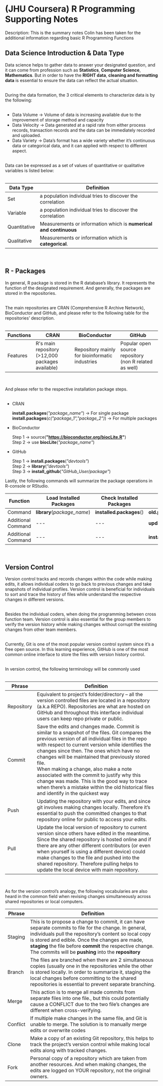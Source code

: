 # (JHU Coursera) R Programming Supporting Notes

Description: This is the summary notes Colin has been taken for the additional information regarding basic R Programming Functions

Data Science Introduction & Data Type
----------
Data science helps to gather data to answer your designated question, and it can come from profession such as **Statistics**, **Computer Science**, **Mathematics**. But in order to have the **RIGHT data**, **cleaning and formatting data** is essential to ensure the data can reflect the actual situation. </br> 
</br> 

During the data formation, the 3 critical elements to characterize data is by the following: </br>
</br> 

* Data Volume → Volume of data is increasing available due to the improvement of storage method and capacity </br>
* Data Velocity → Data generated at a rapid rate from either process records, transaction records and the data can be immediately recorded and uploaded. </br>
* Data Variety → Data’s format has a wide variety whether it’s continuous data or categorical data, and it can applied with respect to different aspect. </br>

</br> 
Data can be expressed as a set of values of quantitative or qualitative variables is listed below: </br>
</br> 

Data Type | Definition
--- | ---
Set | a population individual tries to discover the correlation
Variable | a population individual tries to discover the correlation
Quantitative | Measurements or information which is **numerical and continuous**
Qualitative | Measurements or information which is **categorical**.
</br> 


R - Packages
----------
In general, R package is stored in the R database’s library. It represents the function of the designated requirement. And generally, the packages are stored in the repositories.</br>
</br> 

The main repositories are CRAN (Comprehensive R Archive Network), BioConductor and GitHub, and please refer to the following table for the repositories’ description. </br>
</br> 


Functions | CRAN | BioConductor | GitHub
--- | --- | --- | ---
Features | R's main repository (>12,000 packages available) | Repository mainly for bioinformatic industries | Popular open source repository (non R related as well)
</br> 


And please refer to the respective installation package steps.</br> 
</br> 

* CRAN </br>

  **install.packages**(*"package_name"*) → For single package </br> 
  **install.packages**(*c("package_1","package_2")*) → For multiple packages </br> 

* BioConductor </br>

  Step 1 → source(**"https://bioconductor.org/biocLite.R"**) </br> 
  Step 2 → use **biocLite**(*"package_name"*) </br> 

* GitHub </br>

  Step 1 → **install.packages**(*"devtools"*) </br> 
  Step 2 → **library**(*"devtools"*) </br> 
  Step 3 → **install_github**(*"GitHub_User/package"*) </br> 

Lastly, the following commands will summarize the package operations in R-console or RStudio.</br> 


Function | Load Installed Packages | Check Installed Packages | Update Packages | Unload Packages | Uninstall Packages | Version Check | Help Check
--- | --- | --- | --- | --- | --- | --- | ---
Command | **library**(*package_name*) | **installed.packages**() | **old.packages**() | **detach**() | **remove.packages**(*package_name*) | **version** | **help**()
Additional Command | --- | --- | **update.packages**() | **detach**(*"package_name" , unload=TRUE*) | --- | **sessionInfo**() | **help**(*"package = package_name"*)
Additional Command | --- | --- | **installed.packages**(*package_name*) | --- | --- | --- | ---
</br> 

 
Version Control
----------
Version control tracks and records changes within the code while making edits, it allows individual coders to go back to previous changes and take snapshots of individual profiles. Version control is beneficial for individuals to sort and trace the history of files while understand the respective changes in different versions. </br>
</br> 

Besides the individual coders, when doing the programming between cross function team. Version control is also essential for the group members to verify the version history while making changes without corrupt the existing changes from other team members. </br>
</br> 

Currently, Git is one of the most popular version control system since it’s a free open source. In this learning experience, GitHub is one of the most common online interface to store the files with version history control. </br>
</br> 

In version control, the following terminology will be commonly used  </br>
</br> 

Phrase | Definition 
--- | --- 
Repository | Equivalent to project’s folder/directory – all the version controlled files are located in a repository (a.k.a REPO). Repositories are what are hosted on GitHub and throughout this interface individual users can keep repo private or public. 
Commit | Save the edits and changes made. Commit is similar to a snapshot of the files. Git compares the previous version of all individual files in the repo with respect to current version while identifies the changes since then. The ones which have no changes will be maintained that previously stored file. </br> When making a change, also make a note associated with the commit to justify why this change was made. This is the good way to trace when there’s a mistake within the old historical files and identify in the quickest way
Push | Updating the repository with your edits, and since git involves making changes locally. Therefore it’s essential to push the committed changes to that repository online for public to access your edits.  
Pull | Update the local version of repository to current version since others have edited in the meantime. Since the shared repository is hosted online and if there are any other different contributors (or even when yourself is using a different device) could make changes to the file and pushed into the shared repository. Therefore pulling helps to update the local device with main repository. 
</br> 


As for the version control’s analogy, the following vocabularies are also heard in the common field when revising changes simultaneously across shared repositories or local computers.</br>

Phrase | Definition 
--- | --- 
Staging | This is to propose a change to commit, it can have separate commits to file for the change. In general, individuals pull the repository’s content so local copy is stored and edible. Once the changes are made, **staging** the file before **commit** the respective change. The commits will be **pushing** into the **repository** 
Branch |The files are branched when there are 2 simultaneous copies (usually one in the repositories while the other is stored locally. In order to summarize it, staging the local changes before committing to the shared repositories is essential to prevent separate branching.
Merge | This action is to merge all made commits from separate files into one file., but this could potentially cause a CONFLICT due to the two file’s changes are different when cross-verifying.
Conflict | If multiple make changes in the same file, and Git is unable to merge. The solution is to manually merge edits or overwrite codes
Clone | Make a copy of an existing Git repository, this helps to track the project’s version control while making local edits along with tracked changes.
Fork | Personal copy of a repository which are taken from another resources. And when making changes, the edits are logged on YOUR repository, not the original owners.
</br> 
